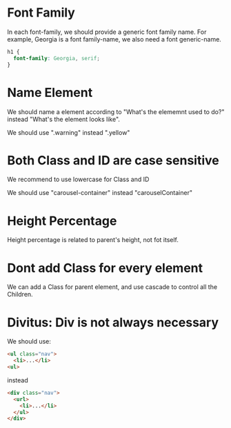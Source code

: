 # Font Family
In each font-family, we should provide a generic font family name.
For example, Georgia is a font family-name, we also need a font generic-name.
```css
h1 {
  font-family: Georgia, serif;
}
```

# Name Element
We should name a element according to "What's the elememnt used to do?" instead "What's the element looks like".

We should use ".warning" instead ".yellow"

# Both Class and ID are case sensitive
We recommend to use lowercase for Class and ID

We should use "carousel-container" instead "carouselContainer"

# Height Percentage
Height percentage is related to parent's height, not fot itself.

# Dont add Class for every element
We can add a Class for parent element, and use cascade to control all the Children.

# Divitus: Div is not always necessary
We should use:
```html
<ul class="nav">
  <li>...</li>
<ul>
```
instead
```html
<div class="nav">
  <url>
    <li>...</li>
  </ul>
</div>
```
